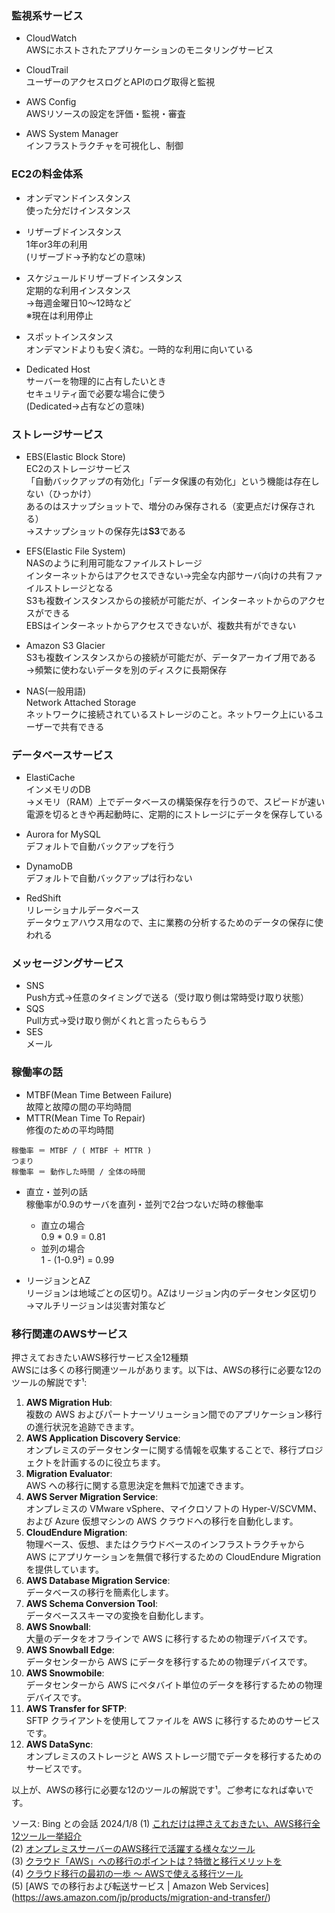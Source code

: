 ### 監視系サービス  

- CloudWatch  
  AWSにホストされたアプリケーションのモニタリングサービス  
- CloudTrail  
  ユーザーのアクセスログとAPIのログ取得と監視  

- AWS Config  
  AWSリソースの設定を評価・監視・審査  
- AWS System Manager  
  インフラストラクチャを可視化し、制御  

### EC2の料金体系  

- オンデマンドインスタンス  
  使った分だけインスタンス  
- リザーブドインスタンス  
  1年or3年の利用  
  (リザーブド→予約などの意味)  

- スケジュールドリザーブドインスタンス  
  定期的な利用インスタンス  
  →毎週金曜日10～12時など  
  ※現在は利用停止  

- スポットインスタンス  
  オンデマンドよりも安く済む。一時的な利用に向いている  

- Dedicated Host  
  サーバーを物理的に占有したいとき  
  セキュリティ面で必要な場合に使う  
  (Dedicated→占有などの意味)  

### ストレージサービス  

- EBS(Elastic Block Store)  
  EC2のストレージサービス  
  「自動バックアップの有効化」「データ保護の有効化」という機能は存在しない（ひっかけ）  
  あるのはスナップショットで、増分のみ保存される（変更点だけ保存される）  
  →スナップショットの保存先は**S3**である  

- EFS(Elastic File System)  
  NASのように利用可能なファイルストレージ  
  インターネットからはアクセスできない→完全な内部サーバ向けの共有ファイルストレージとなる  
  S3も複数インスタンスからの接続が可能だが、インターネットからのアクセスができる  
  EBSはインターネットからアクセスできないが、複数共有ができない  

- Amazon S3 Glacier  
  S3も複数インスタンスからの接続が可能だが、データアーカイブ用である
  →頻繁に使わないデータを別のディスクに長期保存  

- NAS(一般用語)  
  Network Attached Storage  
  ネットワークに接続されているストレージのこと。ネットワーク上にいるユーザーで共有できる  



### データベースサービス  

- ElastiCache  
  インメモリのDB  
  →メモリ（RAM）上でデータベースの構築保存を行うので、スピードが速い  
  電源を切るときや再起動時に、定期的にストレージにデータを保存している  

- Aurora for MySQL  
  デフォルトで自動バックアップを行う  

- DynamoDB  
  デフォルトで自動バックアップは行わない  

- RedShift  
  リレーショナルデータベース  
  データウェアハウス用なので、主に業務の分析するためのデータの保存に使われる  

  


  
### メッセージングサービス  

- SNS  
  Push方式→任意のタイミングで送る（受け取り側は常時受け取り状態）  
- SQS  
  Pull方式→受け取り側がくれと言ったらもらう  
- SES  
  メール  

### 稼働率の話  

- MTBF(Mean Time Between Failure)  
  故障と故障の間の平均時間  
- MTTR(Mean Time To Repair)  
  修復のための平均時間  

```
稼働率 ＝ MTBF / ( MTBF ＋ MTTR )  
つまり  
稼働率 ＝ 動作した時間 / 全体の時間  
```

- 直立・並列の話  
  稼働率が0.9のサーバを直列・並列で2台つないだ時の稼働率  
  - 直立の場合  
    0.9 * 0.9 = 0.81  
  - 並列の場合  
    1 - (1-0.9²) = 0.99  

- リージョンとAZ  
  リージョンは地域ごとの区切り。AZはリージョン内のデータセンタ区切り  
  →マルチリージョンは災害対策など  
 

### 移行関連のAWSサービス  

押さえておきたいAWS移行サービス全12種類  
AWSには多くの移行関連ツールがあります。以下は、AWSの移行に必要な12のツールの解説です¹:  

1. **AWS Migration Hub**:  
  複数の AWS およびパートナーソリューション間でのアプリケーション移行の進行状況を追跡できます。  
2. **AWS Application Discovery Service**:  
  オンプレミスのデータセンターに関する情報を収集することで、移行プロジェクトを計画するのに役立ちます。  
3. **Migration Evaluator**:  
  AWS への移行に関する意思決定を無料で加速できます。  
4. **AWS Server Migration Service**:  
  オンプレミスの VMware vSphere、マイクロソフトの Hyper-V/SCVMM、および Azure 仮想マシンの AWS クラウドへの移行を自動化します。  
5. **CloudEndure Migration**:  
  物理ベース、仮想、またはクラウドベースのインフラストラクチャから AWS にアプリケーションを無償で移行するための CloudEndure Migrationを提供しています。  
6. **AWS Database Migration Service**:  
  データベースの移行を簡素化します。  
7. **AWS Schema Conversion Tool**:   
  データベーススキーマの変換を自動化します。  
8. **AWS Snowball**:  
  大量のデータをオフラインで AWS に移行するための物理デバイスです。  
9. **AWS Snowball Edge**:  
  データセンターから AWS にデータを移行するための物理デバイスです。  
10. **AWS Snowmobile**:  
  データセンターから AWS にペタバイト単位のデータを移行するための物理デバイスです。  
11. **AWS Transfer for SFTP**:  
  SFTP クライアントを使用してファイルを AWS に移行するためのサービスです。  
12. **AWS DataSync**:  
  オンプレミスのストレージと AWS ストレージ間でデータを移行するためのサービスです。  

以上が、AWSの移行に必要な12のツールの解説です¹。ご参考になれば幸いです。

ソース: Bing との会話 2024/1/8
(1) [これだけは押さえておきたい、AWS移行全12ツール一挙紹介](https://aws.amazon.com/jp/blogs/psa/migration_tools/)  
(2) [オンプレミスサーバーのAWS移行で活躍する様々なツール](https://www.stylez.co.jp/columns/various_tools_for_migrating_to_aws/)  
(3) [クラウド「AWS」への移行のポイントは？特徴と移行メリットを](https://www.sunnycloud.jp/column/20201204-01/)  
(4) [クラウド移行の最初の一歩 ～ AWSで使える移行ツール](https://managed.gmocloud.com/knowledge/aws/migration04.html)  
(5) [AWS での移行および転送サービス | Amazon Web Services] (https://aws.amazon.com/jp/products/migration-and-transfer/)  

